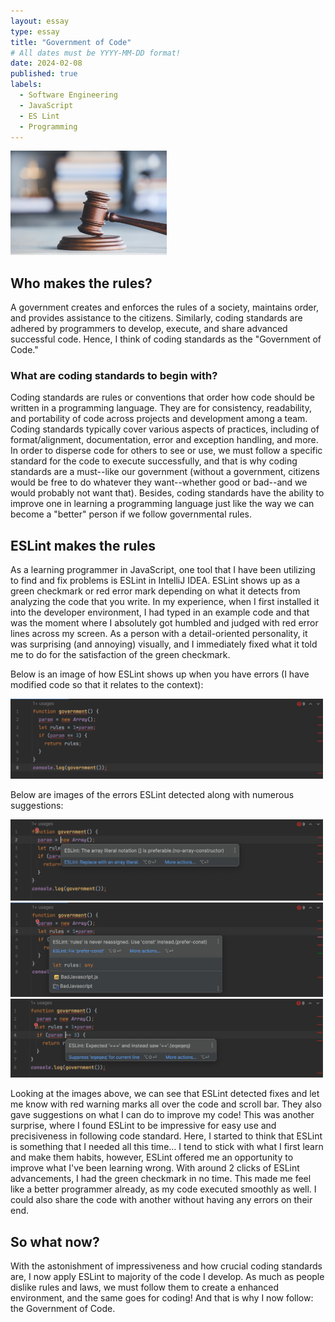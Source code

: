 ```yaml
---
layout: essay
type: essay
title: "Government of Code"
# All dates must be YYYY-MM-DD format!
date: 2024-02-08
published: true
labels:
  - Software Engineering
  - JavaScript
  - ES Lint
  - Programming
---
```


<img width="250px" class="rounded float-start pe-4" src="../img/improvingcode/government.jpeg">

## Who makes the rules?

A government creates and enforces the rules of a society, maintains order, and provides assistance to the citizens. Similarly, coding standards are adhered by programmers to develop, execute, and share advanced successful code. Hence, I think of coding standards as the "Government of Code." 

### What are coding standards to begin with?

Coding standards are rules or conventions that order how code should be written in a programming language. They are for consistency, readability, and portability of code across projects and development among a team. Coding standards typically cover various aspects of practices, including of format/alignment, documentation, error and exception handling, and more. In order to disperse code for others to see or use, we must follow a specific standard for the code to execute successfully, and that is why coding standards are a must--like our government (without a government, citizens would be free to do whatever they want--whether good or bad--and we would probably not want that). Besides, coding standards have the ability to improve one in learning a programming language just like the way we can become a "better" person if we follow governmental rules.

## ESLint makes the rules

As a learning programmer in JavaScript, one tool that I have been utilizing to find and fix problems is ESLint in IntelliJ IDEA. ESLint shows up as a green checkmark or red error mark depending on what it detects from analyzing the code that you write. In my experience, when I first installed it into the developer environment, I had typed in an example code and that was the moment where I absolutely got humbled and judged with red error lines across my screen. As a person with a detail-oriented personality, it was surprising (and annoying) visually, and I immediately fixed what it told me to do for the satisfaction of the green checkmark.

Below is an image of how ESLint shows up when you have errors (I have modified code so that it relates to the context):

<div class="text-center p-4">
    <img width="500px" src="../img/improvingcode/eslint-errormarks.png" class="img-thumbnail">
</div>

Below are images of the errors ESLint detected along with numerous suggestions:

<div class="text-center p-4">
    <img width="500px" src="../img/improvingcode/eslint-arrayerror.png">
    <img width="500px" src="../img/improvingcode/eslint-reassignerror.png">
    <img width="500px" src="../img/improvingcode/eslint-equalrec.png">
</div>

Looking at the images above, we can see that ESLint detected fixes and let me know with red warning marks all over the code and scroll bar. They also gave suggestions on what I can do to improve my code! This was another surprise, where I found ESLint to be impressive for easy use and precisiveness in following code standard. Here, I started to think that ESLint is something that I needed all this time... I tend to stick with what I first learn and make them habits, however, ESLint offered me an opportunity to improve what I've been learning wrong. With around 2 clicks of ESLint advancements, I had the green checkmark in no time. This made me feel like a better programmer already, as my code executed smoothly as well. I could also share the code with another without having any errors on their end.

## So what now?

With the astonishment of impressiveness and how crucial coding standards are, I now apply ESLint to majority of the code I develop. As much as people dislike rules and laws, we must follow them to create a enhanced environment, and the same goes for coding! And that is why I now follow: the Government of Code.
